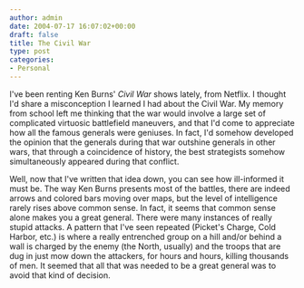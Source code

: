 ```yaml
---
author: admin
date: 2004-07-17 16:07:02+00:00
draft: false
title: The Civil War
type: post
categories:
- Personal
---
```


I've been renting Ken Burns' _Civil War_ shows lately, from Netflix. I thought I'd share a misconception I learned I had about the Civil War. My memory from school left me thinking that the war would involve a large set of complicated virtuosic battlefield maneuvers, and that I'd come to appreciate how all the famous generals were geniuses. In fact, I'd somehow developed the opinion that the generals during that war outshine generals in other wars, that through a coincidence of history, the best strategists somehow simultaneously appeared during that conflict.

Well, now that I've written that idea down, you can see how ill-informed it must be. The way Ken Burns presents most of the battles, there are indeed arrows and colored bars moving over maps, but the level of intelligence rarely rises above common sense. In fact, it seems that common sense alone makes you a great general. There were many instances of really stupid attacks. A pattern that I've seen repeated (Picket's Charge, Cold Harbor, etc.) is where a really entrenched group on a hill and/or behind a wall is charged by the enemy (the North, usually) and the troops that are dug in just mow down the attackers, for hours and hours, killing thousands of men. It seemed that all that was needed to be a great general was to avoid that kind of decision.
